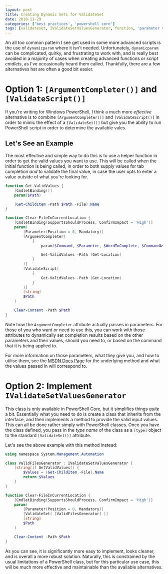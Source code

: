 ```yaml
---
layout: post
title: Creating Dynamic Sets for ValidateSet
date: 2018-11-29
categories: ['best practices', 'powershell core']
tags: [validateset, IValidateSetValuesGenerator, function, 'parameter validation', pwsh]
---
```


An all too common pattern I see get used in some more advanced scripts is the use of `dynamicparam`
where it isn't needed. Unfortunately, `dynamicparam` can be complicated, quirky, and frustrating to
work with, and is really best avoided in a majority of cases when creating advanced functions or
_script cmdlets_, as I've occasionally heard them called. Thankfully, there are a few alternatives
hat are often a good bit easier.

# Option 1: `[ArgumentCompleter()]` and `[ValidateScript()]`

If you're writing for Windows PowerShell, I think a much more _effective_ alternative is to combine
`[ArgumentCompleter()]` and `[ValidateScript()]` in order to mimic the effect of a `[ValidateSet()]`
but give you the ability to run PowerShell script in order to determine the available vales.

## Let's See an Example

The most effective and simple way to do this is to use a helper function in order to get the valid
values you want to use. This will be called when the initial function is being called, in order to
both supply values for tab completion _and_ to validate the final value, in case the user opts to
enter a value outside of what you're looking for.

```powershell
function Get-ValidValues {
    [CmdletBinding()]
    param($Path)

    (Get-ChildItem -Path $Path -File).Name
}

function Clear-FileInCurrentLocation {
    [CmdletBinding(SupportsShouldProcess, ConfirmImpact = 'High')]
    param(
        [Parameter(Position = 0, Mandatory)]
        [ArgumentCompleter(
            {
                param($Command, $Parameter, $WordToComplete, $CommandAst, $FakeBoundParams)

                Get-ValidValues -Path (Get-Location)
            }
        )]
        [ValidateScript(
            {
                Get-ValidValues -Path (Get-Location)
            }
        )]
        [string]
        $Path
    )

    Clear-Content -Path $Path
}
```

Note how the `ArgumentCompleter` attribute actually passes in parameters. For those of you who want
or need to use this, you can work with those attributes to dynamically set completion results based
on the other parameters and their values, should you need to, or based on the command that it is
being applied to.

For more information on those parameters, what they give you, and how to utilise them, see the
[MSDN Docs Page](https://docs.microsoft.com/en-us/dotnet/api/system.management.automation.iargumentcompleter.completeargument?view=powershellsdk-1.1.0)
for the underlying method and what the values passed in will correspond to.

# Option 2: Implement `IValidateSetValuesGenerator`

This class is only available in PowerShell Core, but it simplifies things _quite_ a bit. Essentially
what you need to do is create a class that inherits from the interface, and then implements a method
to provide the valid input values. This can all be done rather simply with PowerShell classes. Once
you have the class defined, you pass in the _type name_ of the class as a `[type]` object to the
standard `[ValidateSet()]` attribute.

Let's see the above example with this method instead:

```powershell
using namespace System.Management.Automation

class ValidFilesGenerator : IValidateSetValuesGenerator {
    [string[]] GetValidValues() {
        $Values = (Get-ChildItem -File).Name
        return $Values
    }
}

function Clear-FileInCurrentLocation {
    [CmdletBinding(SupportsShouldProcess, ConfirmImpact = 'High')]
    param(
        [Parameter(Position = 0, Mandatory)]
        [ValidateSet( [ValidFilesGenerator] )]
        [string]
        $Path
    )

    Clear-Content -Path $Path
}
```

As you can see, it is significantly more easy to implement, looks cleaner, and is overall a more
robust solution. Naturally, this is constrained by the usual limitations of a PowerShell class, but
for this particular use case, this will be much more effective and maintainable than the available
alternatives.